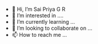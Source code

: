 - 👋 Hi, I’m Sai Priya G R
- 👀 I’m interested in .... 
- 🌱 I’m currently learning ...
- 💞️ I’m looking to collaborate on ...
- 📫 How to reach me ...

